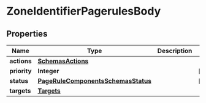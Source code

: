 # ZoneIdentifierPagerulesBody

## Properties
Name | Type | Description | Notes
------------ | ------------- | ------------- | -------------
**actions** | [**SchemasActions**](SchemasActions.md) |  | 
**priority** | **Integer** |  |  [optional]
**status** | [**PageRuleComponentsSchemasStatus**](PageRuleComponentsSchemasStatus.md) |  |  [optional]
**targets** | [**Targets**](Targets.md) |  | 
